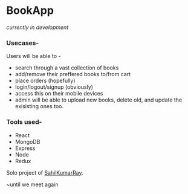 # BookApp

<i>currently in development </i>

### Usecases-
Users will be able to -
- search through a vast collection of books
- add/remove their preffered books to/from cart
- place orders (hopefully)
- login/logout/signup (obviously)
- access this on their mobile devices
- admin will be able to upload new books, delete old, and update the exisisting ones too.


### Tools used-
- React
- MongoDB 
- Express
- Node
- Redux

Solo project of [SahilKumarRay](https://github.com/sahiwl).

~until we meet again